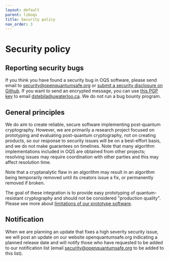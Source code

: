 ```yaml
---
layout: default
parent: liboqs
title: Security policy
nav_order: 3
---
```


# Security policy

## Reporting security bugs

If you think you have found a security bug in OQS software, please send email to security@openquantumsafe.org or [submit a security disclosure on Github](https://github.com/open-quantum-safe/liboqs/security).  If you want to send an encrypted message, you can use [this PGP key](https://www.douglas.stebila.ca/about/contact/) to email dstebila@uwaterloo.ca.  We do not run a bug bounty program.

## General principles

We do aim to create reliable, secure software implementing post-quantum cryptography.  However, we are primarily a research project focused on prototyping and evaluating post-quantum cryptography, not on creating products, so our response to security issues will be on a best-effort basis, and we do not make guarantees on timelines.  Note that many algorithm implementations included in OQS are obtained from other projects; resolving issues may require coordination with other parties and this may affect resolution time.

Note that a cryptanalytic flaw in an algorithm may result in an algorithm being temporarily removed until its creators issue a fix, or permanently removed if broken.

The goal of these integration is to provide easy prototyping of quantum-resistant cryptography and should not be considered "production quality".  Please see more about [limitations of our prototype software](../about#limitations).

## Notification

When we are planning an update that fixes a high severity security issue, we will post an update on our website openquantumsafe.org indicating a planned release date and will notify those who have requested to be added to our notification list (email security@openquantumsafe.org to be added to this list).
